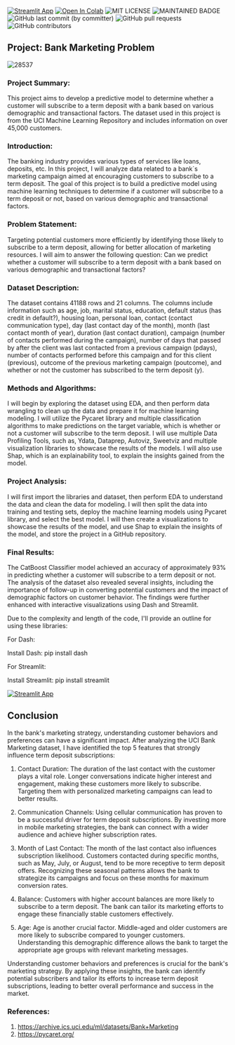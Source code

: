 [![Streamlit App](https://static.streamlit.io/badges/streamlit_badge_black_white.svg)](https://share.streamlit.io//app.py)
[![Open In Colab](https://colab.research.google.com/assets/colab-badge.svg)](https://colab.research.google.com/drive/1HH86l2-F3ahl_hWr7X2Kw8TFsoHWZRGa#scrollTo=Ng3rJxpCHiTJ)
![MIT LICENSE](https://badgen.net//badge/license/MIT/green) ![MAINTAINED BADGE](https://img.shields.io/badge/Maintained%3F-yes-green.svg) 
![GitHub last commit (by committer)](https://img.shields.io/github/last-commit/ArmandoSaboia/banking_marketing)
![GitHub pull requests](https://img.shields.io/github/issues-pr/ArmandoSaboia/banking_marketing)
![GitHub contributors](https://img.shields.io/github/contributors/ArmandoSaboia/banking_marketing)




## Project: Bank Marketing Problem

![28537](https://github.com/ArmandoSaboia/banking_marketing/assets/62614989/63df87f6-2904-4956-a148-3ee25dbf83f2)


### Project Summary:

This project aims to develop a predictive model to determine whether a customer will subscribe to a term deposit with a bank based on various demographic and transactional factors. The dataset used in this project is from the UCI Machine Learning Repository and includes information on over 45,000 customers.

### Introduction:

The banking industry provides various types of services like loans, deposits, etc. In this project, I will analyze data related to a bank`s marketing campaign aimed at encouraging customers to subscribe to a term deposit. The goal of this project is to build a predictive model using machine learning techniques to determine if a customer will subscribe to a term deposit or not, based on various demographic and transactional factors.

### Problem Statement:

Targeting potential customers more efficiently by identifying those likely to subscribe to a term deposit, allowing for better allocation of marketing resources. I will aim to answer the following question: Can we predict whether a customer will subscribe to a term deposit with a bank based on various demographic and transactional factors? 

### Dataset Description:

The dataset contains 41188 rows and 21 columns. The columns include information such as age, job, marital status, education, default status (has credit in default?), housing loan, personal loan, contact (contact communication type), day (last contact day of the month), month (last contact month of year), duration (last contact duration), campaign (number of contacts performed during the campaign), number of days that passed by after the client was last contacted from a previous campaign (pdays), number of contacts performed before this campaign and for this client (previous), outcome of the previous marketing campaign (poutcome), and whether or not the customer has subscribed to the term deposit (y).

### Methods and Algorithms:

I will begin by exploring the dataset using EDA, and then perform data wrangling to clean up the data and prepare it for machine learning modeling. I will utilize the Pycaret library and multiple classification algorithms to make predictions on the target variable, which is whether or not a customer will subscribe to the term deposit. I will use multiple Data Profiling Tools, such as, Ydata, Dataprep, Autoviz, Sweetviz and multiple visualization libraries to showcase the results of the models. I will also use Shap, which is an explainability tool, to explain the insights gained from the model. 

### Project Analysis:

I will first import the libraries and dataset, then perform EDA to understand the data and clean the data for modeling. I will then split the data into training and testing sets, deploy the machine learning models using Pycaret library, and select the best model. I will then create a visualizations to showcase the results of the model, and use Shap to explain the insights of the model, and store the project in a GitHub repository. 

### Final Results:

The CatBoost Classifier model achieved an accuracy of approximately 93% in predicting whether a customer will subscribe to a term deposit or not. 
The analysis of the dataset also revealed several insights, including the importance of follow-up in converting potential customers and the impact of demographic factors on customer behavior. The findings were further enhanced with interactive visualizations using Dash and Streamlit.

Due to the complexity and length of the code, I'll provide an outline for using these libraries:

For Dash:

Install Dash: pip install dash

For Streamlit:

Install Streamlit: pip install streamlit

[![Streamlit App](https://static.streamlit.io/badges/streamlit_badge_black_white.svg)](https://share.streamlit.io//app.py)

## Conclusion

In the bank's marketing strategy, understanding customer behaviors and preferences can have a significant impact. After analyzing the UCI Bank Marketing dataset, I have identified the top 5 features that strongly influence term deposit subscriptions:

1. Contact Duration: The duration of the last contact with the customer plays a vital role. Longer conversations indicate higher interest and engagement, making these customers more likely to subscribe. Targeting them with personalized marketing campaigns can lead to better results.

2. Communication Channels: Using cellular communication has proven to be a successful driver for term deposit subscriptions. By investing more in mobile marketing strategies, the bank can connect with a wider audience and achieve higher subscription rates.

3. Month of Last Contact: The month of the last contact also influences subscription likelihood. Customers contacted during specific months, such as May, July, or August, tend to be more receptive to term deposit offers. Recognizing these seasonal patterns allows the bank to strategize its campaigns and focus on these months for maximum conversion rates.

4. Balance: Customers with higher account balances are more likely to subscribe to a term deposit. The bank can tailor its marketing efforts to engage these financially stable customers effectively.

5. Age: Age is another crucial factor. Middle-aged and older customers are more likely to subscribe compared to younger customers. Understanding this demographic difference allows the bank to target the appropriate age groups with relevant marketing messages.

Understanding customer behaviors and preferences is crucial for the bank's marketing strategy. By applying these insights, the bank can identify potential subscribers and tailor its efforts to increase term deposit subscriptions, leading to better overall performance and success in the market.


### References:

1. https://archive.ics.uci.edu/ml/datasets/Bank+Marketing
2. https://pycaret.org/
